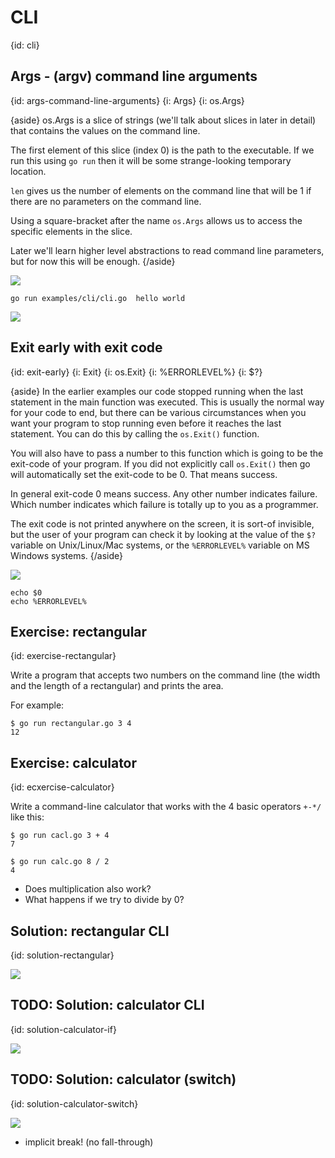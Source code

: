 # CLI
{id: cli}

## Args - (argv) command line arguments
{id: args-command-line-arguments}
{i: Args}
{i: os.Args}

{aside}
os.Args is a slice of strings (we'll talk about slices in later in detail) that contains the values on the command line.

The first element of this slice (index 0) is the path to the executable. If we run this using `go run` then it
will be some strange-looking temporary location.

`len` gives us the number of elements on the command line that will be 1 if there are no parameters on the command line.

Using a square-bracket after the name `os.Args` allows us to access the specific elements in the slice.

Later we'll learn higher level abstractions to read command line parameters, but for now this will be enough.
{/aside}

![](examples/cli/cli.go)

```
go run examples/cli/cli.go  hello world
```

![](examples/cli/cli.out)

## Exit early with exit code
{id: exit-early}
{i: Exit}
{i: os.Exit}
{i: %ERRORLEVEL%}
{i: $?}

{aside}
In the earlier examples our code stopped running when the last statement in the main function was executed.
This is usually the normal way for your code to end, but there can be various circumstances when you want your program to
stop running even before it reaches the last statement. You can do this by calling the `os.Exit()` function.

You will also have to pass a number to this function which is going to be the exit-code of your program.
If you did not explicitly call `os.Exit()` then go will automatically set the exit-code to be 0. That means success.

In general exit-code 0 means success. Any other number indicates failure. Which number indicates which failure is totally up to
you as a programmer.

The exit code is not printed anywhere on the screen, it is sort-of invisible, but the user of your program can check it by looking at
the value of the `$?` variable on Unix/Linux/Mac systems, or the `%ERRORLEVEL%` variable on MS Windows systems.
{/aside}

![](examples/exit/code.go)

```
echo $0
echo %ERRORLEVEL%
```


## Exercise: rectangular
{id: exercise-rectangular}

Write a program that accepts two numbers on the command line
(the width and the length of a rectangular) and prints the area.

For example:

```
$ go run rectangular.go 3 4
12
```

## Exercise: calculator
{id: ecxercise-calculator}

Write a command-line calculator that works with the 4 basic operators `+-*/` like this:

```
$ go run cacl.go 3 + 4
7

$ go run calc.go 8 / 2
4
```

* Does multiplication also work?
* What happens if we try to divide by 0?


## Solution: rectangular CLI
{id: solution-rectangular}

![](examples/rectangular/rectangular.go)

## TODO: Solution: calculator CLI
{id: solution-calculator-if}

![](examples/calc-with-if/calc_with_if.go)

## TODO: Solution: calculator (switch)
{id: solution-calculator-switch}

![](examples/calc-with-switch/calc_with_switch.go)

* implicit break! (no fall-through)
